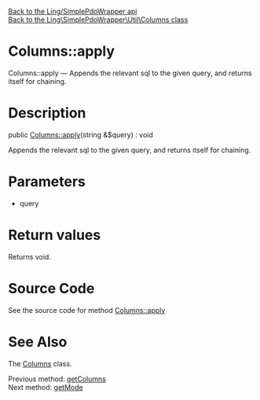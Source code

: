 [Back to the Ling/SimplePdoWrapper api](https://github.com/lingtalfi/SimplePdoWrapper/blob/master/doc/api/Ling/SimplePdoWrapper.md)<br>
[Back to the Ling\SimplePdoWrapper\Util\Columns class](https://github.com/lingtalfi/SimplePdoWrapper/blob/master/doc/api/Ling/SimplePdoWrapper/Util/Columns.md)


Columns::apply
================



Columns::apply — Appends the relevant sql to the given query, and returns itself for chaining.




Description
================


public [Columns::apply](https://github.com/lingtalfi/SimplePdoWrapper/blob/master/doc/api/Ling/SimplePdoWrapper/Util/Columns/apply.md)(string &$query) : void




Appends the relevant sql to the given query, and returns itself for chaining.




Parameters
================


- query

    


Return values
================

Returns void.








Source Code
===========
See the source code for method [Columns::apply](https://github.com/lingtalfi/SimplePdoWrapper/blob/master/Util/Columns.php#L116-L120)


See Also
================

The [Columns](https://github.com/lingtalfi/SimplePdoWrapper/blob/master/doc/api/Ling/SimplePdoWrapper/Util/Columns.md) class.

Previous method: [getColumns](https://github.com/lingtalfi/SimplePdoWrapper/blob/master/doc/api/Ling/SimplePdoWrapper/Util/Columns/getColumns.md)<br>Next method: [getMode](https://github.com/lingtalfi/SimplePdoWrapper/blob/master/doc/api/Ling/SimplePdoWrapper/Util/Columns/getMode.md)<br>

